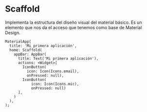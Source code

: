 # Scaffold
Implementa la estructura del diseño visual del material básico.
Es un elemento que nos da el acceso que tenemos como base de Material Design.
```
MaterialApp(
  title: 'Mi primera aplicación',
  home: Scaffold(
    appBar: AppBar(
      title: Text('Mi primera aplicación'),
      actions: <Widget>[
        IconButton(
          icon: Icon(Icons.email),
          onPressed: null),
        IconButton(
            icon: Icon(Icons.mic),
            onPressed: null)
      ],
    )
  ),
);
```